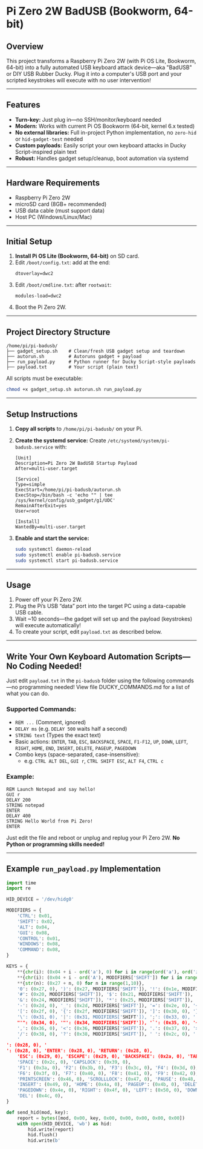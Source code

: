 # Pi Zero 2W BadUSB (Bookworm, 64-bit)

## Overview
This project transforms a Raspberry Pi Zero 2W (with Pi OS Lite, Bookworm, 64-bit) into a fully automated USB keyboard attack device—aka "BadUSB" or DIY USB Rubber Ducky. Plug it into a computer's USB port and your scripted keystrokes will execute with no user intervention!

---

## Features
- **Turn-key:** Just plug in—no SSH/monitor/keyboard needed
- **Modern:** Works with current Pi OS Bookworm (64-bit, kernel 6.x tested)
- **No external libraries:** Full in-project Python implementation, no `zero-hid` or `hid-gadget-test` needed
- **Custom payloads:** Easily script your own keyboard attacks in Ducky Script-inspired plain text
- **Robust:** Handles gadget setup/cleanup, boot automation via systemd

---

## Hardware Requirements
- Raspberry Pi Zero 2W
- microSD card (8GB+ recommended)
- USB data cable (must support data)
- Host PC (Windows/Linux/Mac)

---

## Initial Setup

1. **Install Pi OS Lite (Bookworm, 64-bit)** on SD card.
2. Edit `/boot/config.txt`: add at the end:
   ```
   dtoverlay=dwc2
   ```
3. Edit `/boot/cmdline.txt`: after `rootwait`:
   ```
   modules-load=dwc2
   ```
4. Boot the Pi Zero 2W.

---

## Project Directory Structure

```
/home/pi/pi-badusb/
├── gadget_setup.sh    # Clean/fresh USB gadget setup and teardown
├── autorun.sh         # Autoruns gadget + payload
├── run_payload.py     # Python runner for Ducky Script-style payloads
├── payload.txt        # Your script (plain text)
```
All scripts must be executable:
```bash
chmod +x gadget_setup.sh autorun.sh run_payload.py
```

---

## Setup Instructions

1. **Copy all scripts** to `/home/pi/pi-badusb/` on your Pi.

2. **Create the systemd service:**
   Create `/etc/systemd/system/pi-badusb.service` with:
   ```
   [Unit]
   Description=Pi Zero 2W BadUSB Startup Payload
   After=multi-user.target

   [Service]
   Type=simple
   ExecStart=/home/pi/pi-badusb/autorun.sh
   ExecStop=/bin/bash -c 'echo "" | tee /sys/kernel/config/usb_gadget/g1/UDC'
   RemainAfterExit=yes
   User=root

   [Install]
   WantedBy=multi-user.target
   ```

3. **Enable and start the service:**
   ```bash
   sudo systemctl daemon-reload
   sudo systemctl enable pi-badusb.service
   sudo systemctl start pi-badusb.service
   ```

---

## Usage

1. Power off your Pi Zero 2W.
2. Plug the Pi’s USB “data” port into the target PC using a data-capable USB cable.
3. Wait ~10 seconds—the gadget will set up and the payload (keystrokes) will execute automatically!
4. To create your script, edit `payload.txt` as described below.

---

## Write Your Own Keyboard Automation Scripts—No Coding Needed!

Just edit `payload.txt` in the `pi-badusb` folder using the following commands—no programming needed! View file DUCKY_COMMANDS.md for a list of what you can do.

### Supported Commands:
- `REM ...`   (Comment, ignored)
- `DELAY ms`  (e.g. `DELAY 500` waits half a second)
- `STRING text` (Types the exact text)
- Basic actions: `ENTER`, `TAB`, `ESC`, `BACKSPACE`, `SPACE`, `F1-F12`, `UP`, `DOWN`, `LEFT`, `RIGHT`, `HOME`, `END`, `INSERT`, `DELETE`, `PAGEUP`, `PAGEDOWN`
- Combo keys (space-separated, case-insensitive):
    - e.g. `CTRL ALT DEL`, `GUI r`, `CTRL SHIFT ESC`, `ALT F4`, `CTRL c`

### Example:
```
REM Launch Notepad and say hello!
GUI r
DELAY 200
STRING notepad
ENTER
DELAY 400
STRING Hello World from Pi Zero!
ENTER
```
Just edit the file and reboot or unplug and replug your Pi Zero 2W. **No Python or programming skills needed!**

---

## Example `run_payload.py` Implementation

```python
import time
import re

HID_DEVICE = '/dev/hidg0'

MODIFIERS = {
    'CTRL': 0x01,
    'SHIFT': 0x02,
    'ALT': 0x04,
    'GUI': 0x08,
    'CONTROL': 0x01,
    'WINDOWS': 0x08,
    'COMMAND': 0x08,
}

KEYS = {
    **{chr(i): (0x04 + i - ord('a'), 0) for i in range(ord('a'), ord('z')+1)},
    **{chr(i): (0x04 + i - ord('A'), MODIFIERS['SHIFT']) for i in range(ord('A'), ord('Z')+1)},
    **{str(n): (0x27 + n, 0) for n in range(1,10)},
    '0': (0x27, 0), ')': (0x27, MODIFIERS['SHIFT']), '!': (0x1e, MODIFIERS['SHIFT']), '@': (0x1f, MODIFIERS['SHIFT']),
    '#': (0x20, MODIFIERS['SHIFT']), '$': (0x21, MODIFIERS['SHIFT']), '%': (0x22, MODIFIERS['SHIFT']), '^': (0x23, MODIFIERS['SHIFT']),
    '&': (0x24, MODIFIERS['SHIFT']), '*': (0x25, MODIFIERS['SHIFT']), '(': (0x26, MODIFIERS['SHIFT']),
    '-': (0x2d, 0), '_': (0x2d, MODIFIERS['SHIFT']), '=': (0x2e, 0), '+': (0x2e, MODIFIERS['SHIFT']),
    '[': (0x2f, 0), '{': (0x2f, MODIFIERS['SHIFT']), ']': (0x30, 0), '}': (0x30, MODIFIERS['SHIFT']),
    '\': (0x31, 0), '|': (0x31, MODIFIERS['SHIFT']), ';': (0x33, 0), ':': (0x33, MODIFIERS['SHIFT']),
    "'": (0x34, 0), '"': (0x34, MODIFIERS['SHIFT']), '`': (0x35, 0), '~': (0x35, MODIFIERS['SHIFT']),
    ',': (0x36, 0), '<': (0x36, MODIFIERS['SHIFT']), '.': (0x37, 0), '>': (0x37, MODIFIERS['SHIFT']),
    '/': (0x38, 0), '?': (0x38, MODIFIERS['SHIFT']), ' ': (0x2c, 0), '	': (0x2b, 0),
    '
': (0x28, 0), '
': (0x28, 0), 'ENTER': (0x28, 0), 'RETURN': (0x28, 0),
    'ESC': (0x29, 0), 'ESCAPE': (0x29, 0), 'BACKSPACE': (0x2a, 0), 'TAB': (0x2b, 0),
    'SPACE': (0x2c, 0), 'CAPSLOCK': (0x39, 0),
    'F1': (0x3a, 0), 'F2': (0x3b, 0), 'F3': (0x3c, 0), 'F4': (0x3d, 0), 'F5': (0x3e, 0),
    'F6': (0x3f, 0), 'F7': (0x40, 0), 'F8': (0x41, 0), 'F9': (0x42, 0), 'F10': (0x43, 0), 'F11': (0x44, 0), 'F12': (0x45, 0),
    'PRINTSCREEN': (0x46, 0), 'SCROLLLOCK': (0x47, 0), 'PAUSE': (0x48, 0),
    'INSERT': (0x49, 0), 'HOME': (0x4a, 0), 'PAGEUP': (0x4b, 0), 'DELETE': (0x4c, 0), 'END': (0x4d, 0),
    'PAGEDOWN': (0x4e, 0), 'RIGHT': (0x4f, 0), 'LEFT': (0x50, 0), 'DOWN': (0x51, 0), 'UP': (0x52, 0),
    'DEL': (0x4c, 0),
}

def send_hid(mod, key):
    report = bytes([mod, 0x00, key, 0x00, 0x00, 0x00, 0x00, 0x00])
    with open(HID_DEVICE, 'wb') as hid:
        hid.write(report)
        hid.flush()
        hid.write(b'
